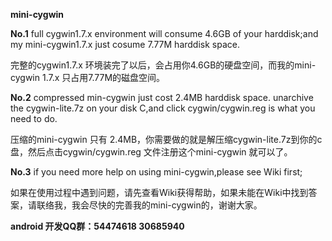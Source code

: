 **mini-cygwin**

**No.1** full cygwin1.7.x environment will consume 4.6GB of your harddisk;and my mini-cygwin1.7.x just cosume 7.77M harddisk space.

完整的cygwin1.7.x 环境装完了以后，会占用你4.6GB的硬盘空间，而我的mini-cygwin 1.7.x 只占用7.77M的磁盘空间。


**No.2** compressed min-cygwin just cost 2.4MB harddisk space. unarchive the cygwin-lite.7z on your disk C,and click cygwin/cygwin.reg is what you need to do.

压缩的mini-cygwin 只有 2.4MB，你需要做的就是解压缩cygwin-lite.7z到你的c盘，然后点击cygwin/cygwin.reg 文件注册这个mini-cygwin 就可以了。

**No.3** if you need more help on using mini-cygwin,please see Wiki first;

如果在使用过程中遇到问题，请先查看Wiki获得帮助，如果未能在Wiki中找到答案，请联络我，我会尽快的完善我的mini-cygwin的，谢谢大家。


**android 开发QQ群：54474618  30685940**